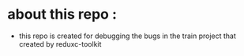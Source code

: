 # about this repo :

- this repo is created for debugging the bugs in the train project that created by reduxc-toolkit